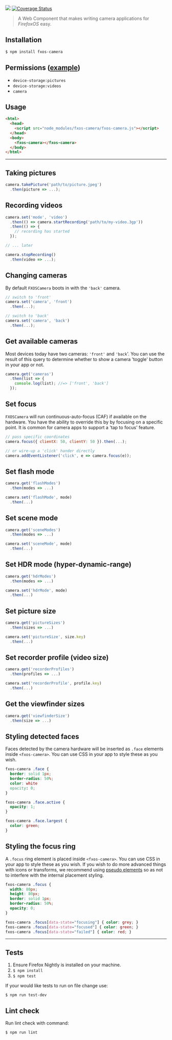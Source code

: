 [![](https://travis-ci.org/gaia-components/fxos-camera.svg)](https://travis-ci.org/gaia-components/fxos-camera) [![Coverage Status](https://coveralls.io/repos/gaia-components/fxos-camera/badge.svg?branch=master&service=github)](https://coveralls.io/github/gaia-components/fxos-camera?branch=master)

> A Web Component that makes writing camera applications for *FirefoxOS* easy.

## Installation

```bash
$ npm install fxos-camera
```

## Permissions ([example](examples/app/manifest.webapp))

  - `device-storage:pictures`
  - `device-storage:videos`
  - `camera`

## Usage

```html
<html>
  <head>
    <script src="node_modules/fxos-camera/fxos-camera.js"></script>
  </head>
  <body>
    <fxos-camera></fxos-camera>
  </body>
</html>
```

---

## Taking pictures

```js
camera.takePicture('path/to/picture.jpeg')
  .then(picture => ...);
```

## Recording videos

```js
camera.set('mode', 'video')
  .then(() => camera.startRecording('path/to/my-video.3gp'))
  .then(() => {
    // recording has started
  });

// ... later

camera.stopRecording()
  .then(video => ...);
```

## Changing cameras

By default `FXOSCamera` boots in with the `'back'` camera.

```js
// switch to 'front'
camera.set('camera', 'front')
  .then(...);
```

```js
// switch to 'back'
camera.set('camera', 'back')
  .then(...);
```

## Get available cameras

Most devices today have two cameras: `'front'` and `'back`'. You can use the result of this query to determine whether to show a camera 'toggle' button in your app or not.

```js
camera.get('cameras')
  .then(list => {
    console.log(list); //=> ['front', 'back']
  });
```

## Set focus

`FXOSCamera` will run continuous-auto-focus (CAF) if available on the hardware. You have the ability to override this by by focusing on a specific point. It is common for camera apps to support a 'tap to focus' feature.

```js
// pass specific coordinates
camera.focus({ clientX: 50, clientY: 50 }).then(...);

// or wire-up a 'click' hander directly
camera.addEventListener('click', e => camera.focus(e));
```

## Set flash mode

```js
camera.get('flashModes')
  .then(modes => ...)
```

```js
camera.set('flashMode', mode)
  .then(...)
```

## Set scene mode

```js
camera.get('sceneModes')
  .then(modes => ...)
```

```js
camera.set('sceneMode', mode)
  .then(...)
```

## Set HDR mode (hyper-dynamic-range)

```js
camera.get('hdrModes')
  .then(modes => ...)
```

```js
camera.set('hdrMode', mode)
  .then(...)
```

## Set picture size

```js
camera.get('pictureSizes')
  .then(sizes => ...)
```

```js
camera.set('pictureSize', size.key)
  .then(...)
```

## Set recorder profile (video size)

```js
camera.get('recorderProfiles')
  .then(profiles => ...)
```

```js
camera.set('recorderProfile', profile.key)
  .then(...)
```

## Get the viewfinder sizes

```js
camera.get('viewfinderSize')
  .then(size => ...)
```

## Styling detected faces

Faces detected by the camera hardware will be inserted as `.face` elements inside `<fxos-camera>`. You can use CSS in your app to style these as you wish.

```css
fxos-camera .face {
  border: solid 1px;
  border-radius: 50%;
  color: white
  opacity: 0;
}

fxos-camera .face.active {
  opacity: 1;
}

fxos-camera .face.largest {
  color: green;
}
```

## Styling the focus ring

A `.focus` ring element is placed inside `<fxos-camera>`. You can use CSS in your app to style these as you wish. If you wish to do more advanced things with icons or transforms, we recommend using [pseudo elements](examples/app/app.css) so as not to interfere with the internal placement styling.

```css
fxos-camera .focus {
  width: 80px;
  height: 80px;
  border: solid 1px;
  border-radius: 50%;
  opacity: 0;
}

fxos-camera .focus[data-state="focusing"] { color: grey; }
fxos-camera .focus[data-state="focused"] { color: green; }
fxos-camera .focus[data-state="failed"] { color: red; }
```

---

## Tests

1. Ensure Firefox Nightly is installed on your machine.
2. `$ npm install`
3. `$ npm test`

If your would like tests to run on file change use:

`$ npm run test-dev`

## Lint check

Run lint check with command:

`$ npm run lint`

